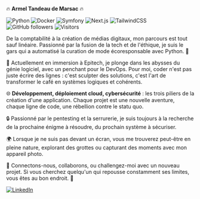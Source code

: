 🔥 **Armel Tandeau de Marsac** 🔥

![Python](https://img.shields.io/badge/-Python-3776AB?style=flat-square&logo=python&logoColor=white)
![Docker](https://img.shields.io/badge/-Docker-2496ED?style=flat-square&logo=docker&logoColor=white)
![Symfony](https://img.shields.io/badge/-Symfony-000000?style=flat-square&logo=symfony&logoColor=white)
![Next.js](https://img.shields.io/badge/-Next.js-000000?style=flat-square&logo=next.js&logoColor=white)
![TailwindCSS](https://img.shields.io/badge/-TailwindCSS-38B2AC?style=flat-square&logo=tailwind-css&logoColor=white)
![GitHub followers](https://img.shields.io/github/followers/armeldemarsac92?label=Follow&style=social)
![Visitors](https://visitor-badge.glitch.me/badge?page_id=armeldemarsac92.armeldemarsac92)

De la comptabilité à la création de médias digitaux, mon parcours est tout sauf linéaire. Passionné par la fusion de la tech et de l'éthique, je suis le gars qui a automatisé la curation de mode écoresponsable avec Python. 🐍

🚀 Actuellement en immersion à Epitech, je plonge dans les abysses du génie logiciel, avec un penchant pour le DevOps. Pour moi, coder n'est pas juste écrire des lignes : c'est sculpter des solutions, c'est l'art de transformer le café en systèmes logiques et cohérents.

🌐 **Développement, déploiement cloud, cybersécurité** : les trois piliers de la création d'une application. Chaque projet est une nouvelle aventure, chaque ligne de code, une rébellion contre le statu quo.

🔒 Passionné par le pentesting et la serrurerie, je suis toujours à la recherche de la prochaine énigme à résoudre, du prochain système à sécuriser.

🌍 Lorsque je ne suis pas devant un écran, vous me trouverez peut-être en pleine nature, explorant des grottes ou capturant des moments avec mon appareil photo.

🔗 Connectons-nous, collaborons, ou challengez-moi avec un nouveau projet. Si vous cherchez quelqu'un qui repousse constamment ses limites, vous êtes au bon endroit. 🤘

[![LinkedIn](https://img.shields.io/badge/-LinkedIn-blue?style=flat-square&logo=LinkedIn&logoColor=white&link=https://www.linkedin.com/in/YOUR_LINKEDIN_USERNAME/)](https://www.linkedin.com/in/YOUR_LINKEDIN_USERNAME/)
